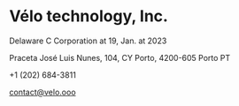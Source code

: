 # Vélo technology, Inc.

Delaware C Corporation at 19, Jan. at 2023

Praceta José Luis Nunes, 104, CY Porto, 4200-605 Porto PT

+1 (202) 684-3811

contact@velo.ooo
